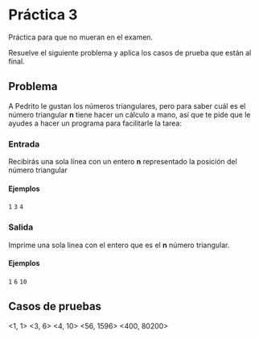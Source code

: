 # Práctica 3
Práctica para que no mueran en el examen. 

Resuelve el siguiente problema y aplica los casos de prueba que están al final.

## Problema
A Pedrito le gustan los números triangulares, pero para saber cuál es el número triangular **n** tiene hacer un cálculo a mano, así que te pide que le ayudes a hacer un programa para facilitarle la tarea:

### Entrada
Recibirás una sola línea con un entero **n** representado la posición del número triangular
#### Ejemplos
`
1
`
`
3
`
`
4
`
### Salida
Imprime una sola linea con el entero que es el **n** número triangular.

#### Ejemplos

`
1
`
`
6
`
`
10
`

## Casos de pruebas
<1, 1>
<3, 6>
<4, 10>
<56, 1596>
<400, 80200>